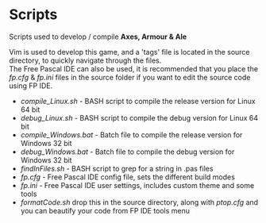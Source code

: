 # Scripts

Scripts used to develop / compile **Axes, Armour & Ale**

Vim is used to develop this game, and a 'tags' file is located in the source directory, to quickly navigate through the files.
<br />
The Free Pascal IDE can also be used, it is recommended that you place the *fp.cfg* & *fp.ini* files in the source folder if you want to edit the source code using FP IDE.

  * *compile_Linux.sh* - BASH script to compile the release version for Linux 64 bit 
  * *debug_Linux.sh* - BASH script to compile the debug version for Linux 64 bit
  * *compile_Windows.bat* - Batch file to compile the release version for Windows 32 bit
  * *debug_Windows.bat* - Batch file to compile the debug version for Windows 32 bit
  * *findInFiles.sh* - BASH script to grep for a string in .pas files
  * *fp.cfg* - Free Pascal IDE config file, sets the different build modes
  * *fp.ini* - Free Pascal IDE user settings, includes custom theme and some tools
  * *formatCode.sh* drop this in the source directory, along with *ptop.cfg* and you can beautify your code from FP IDE tools menu
